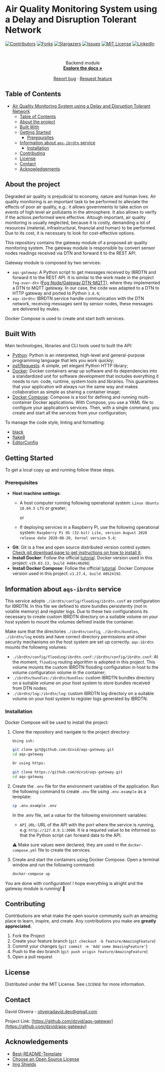 # Air Quality Monitoring System using a Delay and Disruption Tolerant Network 
<!--
*** Thanks for checking out this README Template. If you have a suggestion that would
*** make this better, please fork the repo and create a pull request or simply open
*** an issue with the tag "enhancement".
*** Thanks again! Now go create something AMAZING! :D
-->

<!-- PROJECT SHIELDS -->
<!--
*** I'm using markdown "reference style" links for readability.
*** Reference links are enclosed in brackets [ ] instead of parentheses ( ).
*** See the bottom of this document for the declaration of the reference variables
*** for contributors-url, forks-url, etc. This is an optional, concise syntax you may use.
*** https://www.markdownguide.org/basic-syntax/#reference-style-links
-->

[![Contributors][contributors-shield]][contributors-url]
[![Forks][forks-shield]][forks-url]
[![Stargazers][stars-shield]][stars-url]
[![Issues][issues-shield]][issues-url]
[![MIT License][license-shield]][license-url]
[![LinkedIn][linkedin-shield]][linkedin-url]

<!-- PROJECT LOGO -->

<br />
<p align="center">
  <p align="center">
    Backend module
    <br />
    <a href="https://github.com/dzvid/aqs-gateway"><strong>Explore the docs »</strong></a>
    <br />
    <br />
    <!-- <a href="https://tukno-aqs-gateway.herokuapp.com/">View Demo</a>
    · -->
    <a href="https://github.com/dzvid/aqs-gateway/issues">Report bug</a>
    ·
    <a href="https://github.com/dzvid/aqs-gateway/issues">Request feature</a>
  </p>
</p>

<!-- TABLE OF CONTENTS -->

## Table of Contents

- [Air Quality Monitoring System using a Delay and Disruption Tolerant Network](#air-quality-monitoring-system-using-a-delay-and-disruption-tolerant-network)
  - [Table of Contents](#table-of-contents)
  - [About the project](#about-the-project)
  - [Built With](#built-with)
  - [Getting Started](#getting-started)
    - [Prerequisites](#prerequisites)
  - [Information about `aqs-ibrdtn` service](#information-about-aqs-ibrdtn-service)
    - [Installation](#installation)
  - [Contributing](#contributing)
  - [License](#license)
  - [Contact](#contact)
  - [Acknowledgements](#acknowledgements)

<!-- ABOUT THE PROJECT -->

## About the project

Degraded air quality is prejudicial to economy, nature and human lives.  Air quality monitoring is an important task to be performed to alleviate the effects of poor air quality, e.g.: it allows governments to take action on events of high level air pollutants in the atmosphere. It also allows to verify if the actions performed were effective.
Altough important, air quality monitoring is usually neglected, because it is costly, demanding a lot of resources (material, infrastructural, financial and human) to be performed. 
Due to its cost, it is necessary to look for cost-effective options.

<!--
Degraded air quality is prejudicial to economy, nature and human lives.  Air quality monitoring is an important task to be performed to alleviate the effects of poor air quality, but it demands a lot of resources (material, infrastructural , financial and human) to be performed, so its necessary to look for cost-effective options.
Continuous air quality monitoring allows governments to take action on events of high level air pollutants in the atmosphere. It also allows to verify if the actions performed were effective. 
Open access to air monitored data is another important issue necessary to be addressed, it allows population to be aware about the current levels of pollutants and possible effects of it in their lives.
 -->
This repository contains the gateway module of a proposed air quality monitoring system. The gateway module is responsible by convert sensor nodes readings received via DTN and forward it to the REST API. 

Gateway module is composed by two services: 
- `aqs-gateway`: A Python script to get messages received by IBRDTN and forward it to the REST API. It is similar to the work made in the project `fog-over-dtn` ([Fog Node/Gateway DTN-MQTT](https://github.com/netgroup-polito/fog-over-dtn/tree/master/Fog%20Node/Gateway%20DTN-MQTT)), where they implemented a DTN to MQTT gateway. In our case, the code was adapted to a DTN to HTTP gateway and ported to Python `3.6.9`;   
- `aqs-ibrdtn`: IBRDTN service handle communication with the DTN network, receiving messages sent by sensor nodes, these messages are delivered by mules.

Docker Compose is used to create and start both services. 

## Built With

Main technologies, libraries and CLI tools used to built the API:

- [Python](https://www.python.org/): Python is an interpreted, high-level and general-purpose programming language that lets you work quickly;
- [psf/Requests](https://github.com/psf/requests): A simple, yet elegant Python HTTP library;
- [Docker](https://www.docker.com/): Docker containers wrap up software and its dependencies into a standardized unit for software development that includes everything it needs to run: code, runtime, system tools and libraries. This guarantees that your application will always run the same way and makes collaboration as simple as sharing a container image;
- [Docker Compose](https://docs.docker.com/compose/): Compose is a tool for defining and running multi-container Docker applications. With Compose, you use a YAML file to configure your application’s services. Then, with a single command, you create and start all the services from your configuration;

To manage the code style, linting and formatting:

- [black](https://github.com/eslint/eslint)
- [flake8](https://github.com/prettier/prettier)
- [EditorConfig](https://editorconfig.org/)

<!-- GETTING STARTED -->

## Getting Started

To get a local copy up and running follow these steps.

### Prerequisites
 - **Host machine settings**:
    - A host computer running following operational system: `Linux Ubuntu 18.04.5 LTS` or greater; 

      or

    - If deploying services in a Raspberry Pi, use the following operational system: `Raspberry Pi OS (32-bit) Lite, version August 2020 release date 2020-08-20, kernel version 5.4`; 
- **Git**: Git is a free and open source distributed version control system. [Check git download page to get instructions on how to install it](https://git-scm.com/download/linux);
- **Install Docker**: Follow the official [tutorial](https://docs.docker.com/install/). Docker version used in this project: `v19.03.13, build 4484c46d9d`;
- **Install Docker Compose**: Follow the official [tutorial](https://docs.docker.com/compose/). Docker Compose version used in this project: `v1.27.4, build 40524192`.

## Information about `aqs-ibrdtn` service
This service adopts `./ibrdtn/config/flooding/ibrdtn.conf` as configuration for IBRDTN. In this file we defined to store bundles persistently (not in volatile memory) and register logs. Due to these two configurations its necessary to create custom IBRDTN directory on a suitable volume on your host system to mount the volumes defined inside the container.

Make sure that the directories `./ibrdtn/config`, `./ibrdtn/bundles`, `./ibrdtn/log` exists and have correct directory permissions and other security mechanisms on the host system are set up correctly. `aqs-ibrdtn` mounts the following volumes: 
  - `./ibrdtn/config/flooding/ibrdtn.conf:/ibrdtn/config/ibrdtn.conf`: At the moment, `flooding` routing algorithm is adopted in this project. This volume mounts the custom IBRDTN flooding configuration in host to the volume configuration volume in the container;
  - `./ibrdtn/bundles:/ibrdtn/bundles`: custom IBRDTN bundles directory on a suitable volume on your host system to store bundles received from DTN nodes;
  - `./ibrdtn/log:/ibrdtn/log`: custom IBRDTN log directory on a suitable volume on your host system to register logs generated by IBRDTN.
 
### Installation

Docker Compose will be used to install the project:

1. Clone the repository and navigate to the project directory:

   ```sh
   Using ssh:

   git clone git@github.com:dzvid/aqs-gateway.git
   cd aqs-gateway

   Or using https:

   git clone https://github.com/dzvid/aqs-gateway.git
   cd aqs-gateway
   ```

2. Create the `.env` file for the environment variables of the application. Run the following command to create `.env` file using `.env.example` as a template:
    ```sh
    cp .env.example .env
    ```

    In the .env file, set a value for the following environment variables:
   - `API_URL`: URL of the API with the port where the service is running, e.g: `http://127.0.0.1:3000`. It is a required value to be informed so that the Python script can forward data to the API.

   :warning: Make sure values were declared, they are used in the `docker-compose.yml` file to create the services.

3. Create and start the containers using Docker Compose. Open a terminal window and run the following command:

   ```sh
   docker-compose up
   ```

You are done with configuration! I hope everything is alright and the gateway module is running! :tada:

<!-- USAGE EXAMPLES -->

<!-- ## Usage

Use this space to show useful examples of how a project can be used. Additional screenshots, code examples and demos work well in this space. You may also link to more resources.

_For more examples, please refer to the [Documentation](https://example.com)_ -->

<!-- ROADMAP -->

<!-- ## Roadmap

See the [open issues](https://github.com/dzvid/aqs-gateway/issues) for a list of proposed features (and known issues). -->

<!-- CONTRIBUTING -->

## Contributing

Contributions are what make the open source community such an amazing place to learn, inspire, and create. Any contributions you make are **greatly appreciated**.

1. Fork the Project
2. Create your feature branch (`git checkout -b feature/AmazingFeature`)
3. Commit your changes (`git commit -m 'Add some AmazingFeature'`)
4. Push to the dev branch (`git push origin feature/AmazingFeature`)
5. Open a pull request

<!-- LICENSE -->

## License

Distributed under the MIT License. See `LICENSE` for more information.

<!-- CONTACT -->

## Contact

David Oliveira - oliveiradavid.dev@gmail.com

Project Link: [https://github.com/dzvid/aqs-gateway](https://github.com/dzvid/aqs-gateway)

<!-- ACKNOWLEDGEMENTS -->

## Acknowledgements

- [Best-README-Template](https://github.com/othneildrew/Best-README-Template)
- [Choose an Open Source License](https://choosealicense.com)
- [Img Shields](https://shields.io)

<!-- MARKDOWN LINKS & IMAGES -->
<!-- https://www.markdownguide.org/basic-syntax/#reference-style-links -->

[contributors-shield]: https://img.shields.io/github/contributors/dzvid/aqs-gateway.svg?style=flat-square
[contributors-url]: https://github.com/dzvid/aqs-gateway/graphs/contributors
[forks-shield]: https://img.shields.io/github/forks/dzvid/aqs-gateway.svg?style=flat-square
[forks-url]: https://github.com/dzvid/aqs-gateway/network/members
[stars-shield]: https://img.shields.io/github/stars/dzvid/aqs-gateway.svg?style=flat-square
[stars-url]: https://github.com/dzvid/aqs-gateway/stargazers
[issues-shield]: https://img.shields.io/github/issues/dzvid/aqs-gateway.svg?style=flat-square
[issues-url]: https://github.com/dzvid/aqs-gateway/issues
[license-shield]: https://img.shields.io/github/license/dzvid/aqs-gateway.svg?style=flat-square
[license-url]: https://github.com/dzvid/aqs-gateway/blob/master/LICENSE.txt
[linkedin-shield]: https://img.shields.io/badge/-LinkedIn-black.svg?style=flat-square&logo=linkedin&colorB=555
[linkedin-url]: https://linkedin.com/in/dzvid